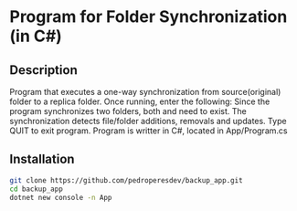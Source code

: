 # Program for Folder Synchronization (in C#)

## Description
Program that executes a one-way synchronization from source(original) folder to a replica folder. Once running, enter the following: <sourceDir> <replicaDir> <intervalInSeconds> <logFilePath>
Since the program synchronizes two folders, both <sourceDir> and <replicaDir> need to exist. The synchronization detects file/folder additions, removals and updates. Type QUIT to exit program.
Program is writter in C#, located in App/Program.cs

## Installation
```sh
git clone https://github.com/pedroperesdev/backup_app.git
cd backup_app
dotnet new console -n App
